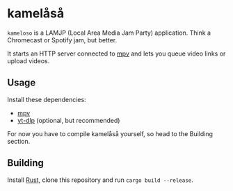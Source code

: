 # kamelåså

`kameloso` is a LAMJP (Local Area Media Jam Party) application. Think a Chromecast or Spotify jam, but better.

It starts an HTTP server connected to [mpv](https://mpv.io/) and lets you queue video links or upload videos.

## Usage

Install these dependencies:

- [mpv](https://mpv.io/)
- [yt-dlp](https://github.com/yt-dlp/yt-dlp) (optional, but recommended)

For now you have to compile kamelåså yourself, so head to the Building section.

## Building

Install [Rust](https://www.rust-lang.org/), clone this repository and run `cargo build --release`.
